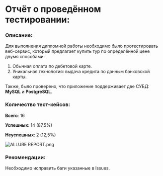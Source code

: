 # Отчёт о проведённом тестировании:

###  Описание:
Для выполнения дипломной работы необходимо было протестировать веб-сервис, который предлагает купить тур по определённой цене двумя способами:

1. Обычная оплата по дебетовой карте.
2. Уникальная технология: выдача кредита по данным банковской карты.

Также, было проверено, что приложение поддерживает две СУБД: **MySQL** и **PostgreSQL**.

###  Количество тест-кейсов:
**Всего**: 16

**Успешных**: 14 (87,5%)

**Неуспешных**: 2 (12,5%)

![ALLURE REPORT.png](..%2FALLURE%20REPORT.png)

### Рекомендации:
Необходимо исправить баги указанные в Issues.